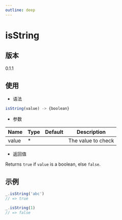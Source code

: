 ```yaml
---
outline: deep
---
```


# isString

## 版本

0.1.1

## 使用

- 语法

```js
isString(value) -> {boolean}
```

- 参数

| Name    | Type  | Default | Description               |
|---------|-------|---------|---------------------------|
| value   | *     |         | The value to check        |

- 返回值

Returns `true` if `value` is a boolean, else `false`.

## 示例

```js
_.isString('abc')
// => true

_.isString(1)
// => false
```
